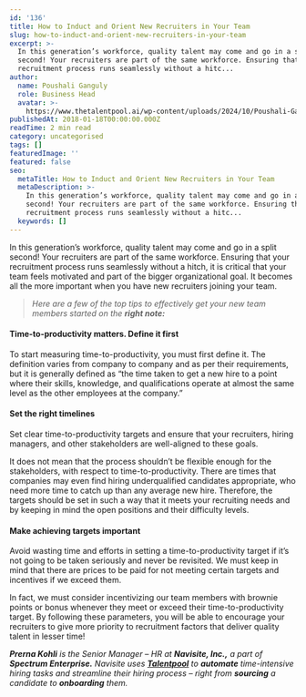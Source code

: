 ```yaml
---
id: '136'
title: How to Induct and Orient New Recruiters in Your Team
slug: how-to-induct-and-orient-new-recruiters-in-your-team
excerpt: >-
  In this generation’s workforce, quality talent may come and go in a split
  second! Your recruiters are part of the same workforce. Ensuring that your
  recruitment process runs seamlessly without a hitc...
author:
  name: Poushali Ganguly
  role: Business Head
  avatar: >-
    https://www.thetalentpool.ai/wp-content/uploads/2024/10/Poushali-Gangulyimage.webp
publishedAt: 2018-01-18T00:00:00.000Z
readTime: 2 min read
category: uncategorised
tags: []
featuredImage: ''
featured: false
seo:
  metaTitle: How to Induct and Orient New Recruiters in Your Team
  metaDescription: >-
    In this generation’s workforce, quality talent may come and go in a split
    second! Your recruiters are part of the same workforce. Ensuring that your
    recruitment process runs seamlessly without a hitc...
  keywords: []
---
```


In this generation’s workforce, quality talent may come and go in a split second! Your recruiters are part of the same workforce. Ensuring that your recruitment process runs seamlessly without a hitch, it is critical that your team feels motivated and part of the bigger organizational goal. It becomes all the more important when you have new recruiters joining your team.

> _Here are a few of the top tips to effectively get your new team members started on the **right note:**_

<!--more-->

#### Time-to-productivity matters. Define it first

To start measuring time-to-productivity, you must first define it. The definition varies from company to company and as per their requirements, but it is generally defined as “the time taken to get a new hire to a point where their skills, knowledge, and qualifications operate at almost the same level as the other employees at the company.”

#### Set the right timelines

Set clear time-to-productivity targets and ensure that your recruiters, hiring managers, and other stakeholders are well-aligned to these goals.

It does not mean that the process shouldn’t be flexible enough for the stakeholders, with respect to time-to-productivity. There are times that companies may even find hiring underqualified candidates appropriate, who need more time to catch up than any average new hire. Therefore, the targets should be set in such a way that it meets your recruiting needs and by keeping in mind the open positions and their difficulty levels.

#### Make achieving targets important

Avoid wasting time and efforts in setting a time-to-productivity target if it’s not going to be taken seriously and never be revisited. We must keep in mind that there are prices to be paid for not meeting certain targets and incentives if we exceed them.

In fact, we must consider incentivizing our team members with brownie points or bonus whenever they meet or exceed their time-to-productivity target. By following these parameters, you will be able to encourage your recruiters to give more priority to recruitment factors that deliver quality talent in lesser time!

_**Prerna Kohli** is the Senior Manager – HR at **Navisite, Inc.,** a part of **Spectrum Enterprise.** Navisite uses [**Talentpool**](https://www.thetalentpool.ai/) to **automate** time-intensive hiring tasks and streamline their hiring process – right from **sourcing** a candidate to **onboarding** them._
